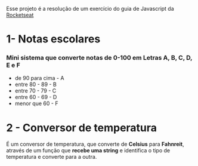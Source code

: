 Esse projeto é a resolução de um exercício do guia de Javascript da [Rocketseat](https://rocketseat.com.br/)

# 1- Notas escolares
### Mini sistema que converte notas de 0-100 em Letras A, B, C, D, E e F

* de 90 para cima - A
* entre 80 - 89 - B
* entre 70 - 79 - C
* entre 60 - 69 - D
* menor que 60 - F

# 2 - Conversor de temperatura 

É um conversor de temperatura, que converte de **Celsius** para **Fahnreit**, através de um função que **recebe uma string** e identifica o tipo de temperatura e converte para a outra.